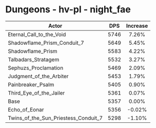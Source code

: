 # Dungeons - hv-pl - night_fae
| Actor | DPS | Increase |
|---|:---:|:---:|
|Eternal_Call_to_the_Void|5746|7.26%|
|Shadowflame_Prism_Conduit_7|5649|5.45%|
|Shadowflame_Prism|5583|4.22%|
|Talbadars_Stratagem|5532|3.27%|
|Sephuzs_Proclamation|5469|2.09%|
|Judgment_of_the_Arbiter|5453|1.79%|
|Painbreaker_Psalm|5405|0.90%|
|Third_Eye_of_the_Jailer|5361|0.07%|
|Base|5357|0.00%|
|Echo_of_Eonar|5356|-0.02%|
|Twins_of_the_Sun_Priestess_Conduit_7|5298|-1.10%|
